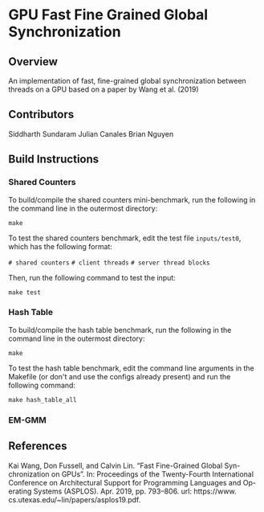
# GPU Fast Fine Grained Global Synchronization

## Overview
An implementation of fast, fine-grained global synchronization between threads on a GPU based on a paper by Wang et al. (2019)

## Contributors
Siddharth Sundaram
Julian Canales
Brian Nguyen

## Build Instructions
### Shared Counters
To build/compile the shared counters mini-benchmark, run the following in the command line in the outermost directory:

`make`

To test the shared counters benchmark, edit the test file `inputs/test0`, which has the following format:

`# shared counters`
`# client threads`
`# server thread blocks`

Then, run the following command to test the input:

`make test`

### Hash Table
To build/compile the hash table benchmark, run the following in the command line in the outermost directory:

`make`

To test the hash table benchmark, edit the command line arguments in the Makefile (or don't and use the configs already present) and run the following command:

`make hash_table_all`

### EM-GMM

## References
Kai Wang, Don Fussell, and Calvin Lin. “Fast Fine-Grained Global Syn-
chronization on GPUs”. In: Proceedings of the Twenty-Fourth International
Conference on Architectural Support for Programming Languages and Op-
erating Systems (ASPLOS). Apr. 2019, pp. 793–806. url: https://www.
cs.utexas.edu/~lin/papers/asplos19.pdf.